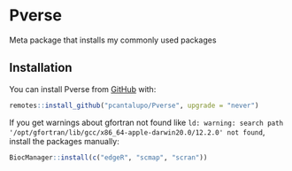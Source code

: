 
# Pverse

Meta package that installs my commonly used packages

## Installation

You can install Pverse from [GitHub](https://github.com/) with:

``` r
remotes::install_github("pcantalupo/Pverse", upgrade = "never")
```

If you get warnings about gfortran not found like `ld: warning: search path '/opt/gfortran/lib/gcc/x86_64-apple-darwin20.0/12.2.0' not found`, install the packages manually:

``` r
BiocManager::install(c("edgeR", "scmap", "scran"))
```

